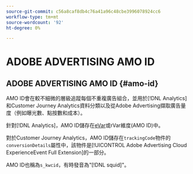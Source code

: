 ```yaml
---
source-git-commit: c56a8caf8db4c76a41a96c48cbe3996078924cc6
workflow-type: tm+mt
source-wordcount: '92'
ht-degree: 0%

---
```

# ADOBE ADVERTISING AMO ID

## ADOBE ADVERTISING AMO ID {#amo-id}

AMO ID會在較不細微的層級追蹤每個不重複廣告組合，並用於[!DNL Analytics]和Customer Journey Analytics資料分類以及從Adobe Advertising擷取廣告量度（例如曝光數、點按數和成本）。

針對[!DNL Analytics]，AMO ID儲存在[eVar](https://experienceleague.adobe.com/docs/analytics/components/dimensions/evar.html)或rVar維度(AMO ID)中。

對於Customer Journey Analytics，AMO ID儲存在`trackingCode`物件的`conversionDetails`屬性中，該物件是[!UICONTROL Adobe Advertising Cloud ExperienceEvent Full Extension]的一部分。

AMO ID也稱為`s_kwcid`，有時發音為&quot;[!DNL squid]&quot;。
